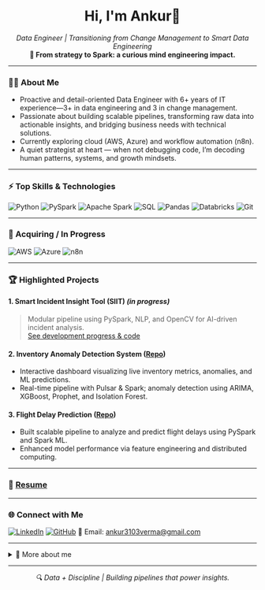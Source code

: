 <h1 align="center">Hi, I'm Ankur👋</h1>
<p align="center">
  <em>Data Engineer | Transitioning from Change Management to Smart Data Engineering</em><br>
  <strong>🚀 From strategy to Spark: a curious mind engineering impact.</strong>
</p>

---

### 🧑‍💻 About Me

- Proactive and detail-oriented Data Engineer with 6+ years of IT experience—3+ in data engineering and 3 in change management.
- Passionate about building scalable pipelines, transforming raw data into actionable insights, and bridging business needs with technical solutions.
- Currently exploring cloud (AWS, Azure) and workflow automation (n8n).
- A quiet strategist at heart — when not debugging code, I’m decoding human patterns, systems, and growth mindsets.

---

### ⚡ Top Skills & Technologies

![Python](https://img.shields.io/badge/-Python-3776AB?logo=python&logoColor=white)
![PySpark](https://img.shields.io/badge/-PySpark-E34A86?logo=apachespark&logoColor=white)
![Apache Spark](https://img.shields.io/badge/-Apache%20Spark-E25A1C?logo=apachespark)
![SQL](https://img.shields.io/badge/-SQL-4479A1?logo=postgresql&logoColor=white)
![Pandas](https://img.shields.io/badge/-Pandas-150458?logo=pandas&logoColor=white)
![Databricks](https://img.shields.io/badge/-Databricks-FF3621?logo=databricks&logoColor=white)
![Git](https://img.shields.io/badge/-Git-F05032?logo=git&logoColor=white)

---

### 🌱 Acquiring / In Progress

![AWS](https://img.shields.io/badge/-AWS-232F3E?logo=amazonaws)
![Azure](https://img.shields.io/badge/-Azure-0078D4?logo=microsoftazure&logoColor=white)
![n8n](https://img.shields.io/badge/-n8n-FF6A00?logo=n8n&logoColor=white)

---

### 🏆 Highlighted Projects

#### 1. Smart Incident Insight Tool (SIIT) _(in progress)_
> Modular pipeline using PySpark, NLP, and OpenCV for AI-driven incident analysis.  
> [See development progress & code](https://github.com/Ankur-ipynb/SIIT.git) 

#### 2. Inventory Anomaly Detection System ([Repo](https://github.com/Ankur-ipynb/Inventory_AnomalyDetectionV1.git))
- Interactive dashboard visualizing live inventory metrics, anomalies, and ML predictions.
- Real-time pipeline with Pulsar & Spark; anomaly detection using ARIMA, XGBoost, Prophet, and Isolation Forest.

#### 3. Flight Delay Prediction ([Repo](https://github.com/Ankur-ipynb/Flight_Delay_PredictionV2.git))
- Built scalable pipeline to analyze and predict flight delays using PySpark and Spark ML.
- Enhanced model performance via feature engineering and distributed computing.

---

### 📄 [Resume](./resume.pdf)


---

### 🌐 Connect with Me

[![LinkedIn](https://img.shields.io/badge/-LinkedIn-blue?logo=linkedin&logoColor=white)](https://www.linkedin.com/in/ankur-verma-87047ba3/)
[![GitHub](https://img.shields.io/badge/-GitHub-181717?logo=github&logoColor=white)](https://github.com/Ankur-ipynb)
📧 Email: ankur3103verma@gmail.com

---

<details>
<summary>📝 More about me</summary>

- **Education:** B.Tech Mechanical Engineering, JNTUH, 2018
- **Certifications:** Scientific Computing with Python, Data Analyst using Python
- **Additional Skills:** Problem-Solving, Analytical Thinking, Communication, Time Management, Attention to Detail
- **Location:** Hyderabad, Telangana, India

</details>

---

<p align="center">
  <i>🔍 Data + Discipline | Building pipelines that power insights.</i>
</p>
